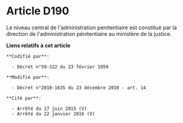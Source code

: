 # Article D190

Le niveau central de l'administration pénitentiaire est constitué par la direction de l'administration pénitentiaire au
ministère de la justice.

**Liens relatifs à cet article**

	**Codifié par**:

	  - Décret n°59-322 du 23 février 1959

	**Modifié par**:

	  - Décret n°2010-1635 du 23 décembre 2010 - art. 14

	**Cité par**:

	  - Arrêté du 17 juin 2015 (V)
	  - Arrêté du 22 janvier 2016 (V)
